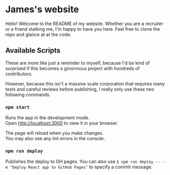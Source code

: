 # James's website

Hello! Welcome to the README of my website. Whether you are a recruiter or a friend stalking me, I'm happy to have you here. Feel free to clone the repo and glance at at the code.

## Available Scripts

These are more like just a reminder to myself, because I'd be kind of surprised if this becomes a ginormous project with hundreds of contributors.

However, because this isn't a massive scale corporation that requires many tests and careful reviews before publishing, I really only use these two following commands.

### `npm start`

Runs the app in the development mode.\
Open [http://localhost:3000](http://localhost:3000) to view it in your browser.

The page will reload when you make changes.\
You may also see any lint errors in the console.

### `npm run deploy`

Publishes the deploy to GH pages. You can also use `$ npm run deploy -- -m "Deploy React app to GitHub Pages"` to specify a commit message.
